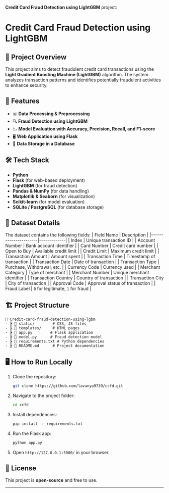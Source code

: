  **Credit Card Fraud Detection using LightGBM** project:  


# Credit Card Fraud Detection using LightGBM

## 📌 Project Overview
This project aims to detect fraudulent credit card transactions using the **Light Gradient Boosting Machine (LightGBM)** algorithm. The system analyzes transaction patterns and identifies potentially fraudulent activities to enhance security.

## 🚀 Features
- 📊 **Data Processing & Preprocessing**
- 🔍 **Fraud Detection using LightGBM**
- 📉 **Model Evaluation with Accuracy, Precision, Recall, and F1-score**
- 🖥️ **Web Application using Flask**
- 📂 **Data Storage in a Database**

## 🛠️ Tech Stack
- **Python**
- **Flask** (for web-based deployment)
- **LightGBM** (for fraud detection)
- **Pandas & NumPy** (for data handling)
- **Matplotlib & Seaborn** (for visualization)
- **Scikit-learn** (for model evaluation)
- **SQLite / PostgreSQL** (for database storage)

## 📁 Dataset Details
The dataset contains the following fields:
| Field Name            | Description |
|----------------------|-------------|
| Index               | Unique transaction ID |
| Account Number      | Bank account identifier |
| Card Number        | Credit card number |
| Open to Buy        | Available credit limit |
| Credit Limit       | Maximum credit limit |
| Transaction Amount | Amount spent |
| Transaction Time   | Timestamp of transaction |
| Transaction Date   | Date of transaction |
| Transaction Type   | Purchase, Withdrawal, etc. |
| Currency Code      | Currency used |
| Merchant Category  | Type of merchant |
| Merchant Number    | Unique merchant identifier |
| Transaction Country | Country of transaction |
| Transaction City   | City of transaction |
| Approval Code      | Approval status of transaction |
| Fraud Label        | `0` for legitimate, `1` for fraud |

## 🏗️ Project Structure
```
📂 Credit-card-fraud-detection-using-lgbm
- ┣ 📂 static/        # CSS, JS files
- ┣ 📂 templates/     # HTML pages
- ┣ 📜 app.py        # Flask application
- ┣ 📜 model.py      # Fraud detection model
- ┣ 📜 requirements.txt # Python dependencies
- ┣ 📜 README.md      # Project documentation
```

## 🖥️ How to Run Locally
1. Clone the repository:
   ```bash
   git clone https://github.com/lavanya9739/ccfd.git
   ```
2. Navigate to the project folder:
   ```bash
   cd ccfd
   ```
3. Install dependencies:
   ```bash
   pip install -r requirements.txt
   ```
4. Run the Flask app:
   ```bash
   python app.py
   ```
5. Open `http://127.0.0.1:5000/` in your browser.


## 📜 License
This project is **open-source** and free to use.

---




